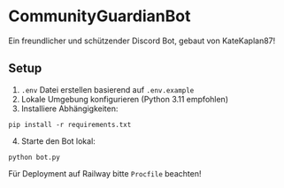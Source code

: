 # CommunityGuardianBot

Ein freundlicher und schützender Discord Bot, gebaut von KateKaplan87!

## Setup
1. `.env` Datei erstellen basierend auf `.env.example`
2. Lokale Umgebung konfigurieren (Python 3.11 empfohlen)
3. Installiere Abhängigkeiten:
```
pip install -r requirements.txt
```
4. Starte den Bot lokal:
```
python bot.py
```

Für Deployment auf Railway bitte `Procfile` beachten!